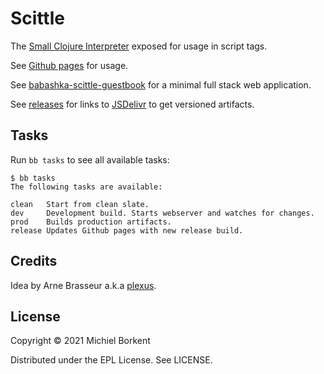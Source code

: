 # Scittle

The [Small Clojure Interpreter](https://github.com/borkdude/sci) exposed for usage in script tags.

See [Github pages](https://borkdude.github.io/scittle) for usage.

See
[babashka-scittle-guestbook](https://github.com/kloimhardt/babashka-scittle-guestbook)
for a minimal full stack web application.

See [releases](https://github.com/borkdude/scittle/releases) for links to
[JSDelivr](https://jsdelivr.net) to get versioned artifacts.

## Tasks

Run `bb tasks` to see all available tasks:

```
$ bb tasks
The following tasks are available:

clean   Start from clean slate.
dev     Development build. Starts webserver and watches for changes.
prod    Builds production artifacts.
release Updates Github pages with new release build.
```

## Credits

Idea by Arne Brasseur a.k.a [plexus](https://github.com/plexus).

## License

Copyright © 2021 Michiel Borkent

Distributed under the EPL License. See LICENSE.
